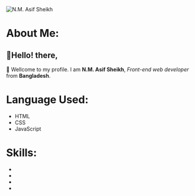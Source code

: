 <div>
  <img src="https://i.ibb.co/k8jfDnw/Add-a-heading.png" alt="N.M. Asif Sheikh">
</div>
<div>
  <h1>About Me:</h1>
  <h2>👨Hello! there,</h2>
  <p>👋 Wellcome to my profile. I am <b>N.M. Asif Sheikh</b>, <i>Front-end web developer</i> from <b>Bangladesh</b>.</p>
</div>
<div>
  <h1>Language Used:</h1>
  <ul>
    <li>HTML</li>
    <li>CSS</li>
    <li>JavaScript</li>
  </ul>
</div>
<div>
  <h1>Skills:</h1>
  <ul>
    <li><img src="" ></li>
    <li><img src="" ></li>
    <li><img src="" ></li>
    <li><img src="" ></li>
  </ul>
</div>
